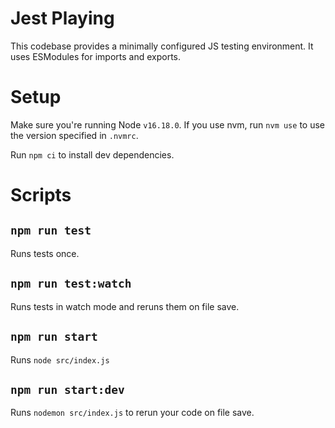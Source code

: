 # Jest Playing

This codebase provides a minimally configured JS testing environment. It uses ESModules for imports and exports.

# Setup

Make sure you're running Node `v16.18.0`. If you use nvm, run `nvm use` to use the version specified in `.nvmrc`.

Run `npm ci` to install dev dependencies.

# Scripts

## `npm run test`

Runs tests once.

## `npm run test:watch`

Runs tests in watch mode and reruns them on file save.

## `npm run start`

Runs `node src/index.js`

## `npm run start:dev`

Runs `nodemon src/index.js` to rerun your code on file save.
